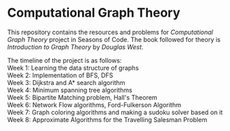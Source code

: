 # Computational Graph Theory
This repository contains the resources and problems for _Computational Graph Theory_ project in Seasons of Code. The book followed for theory is _Introduction to Graph Theory_ by _Douglas West_.  
  
The timeline of the project is as follows:  
Week 1: Learning the data structure of graphs  
Week 2: Implementation of BFS, DFS  
Week 3: Dijkstra and A* search algorithm  
Week 4: Minimum spanning tree algorithms  
Week 5: Bipartite Matching problem, Hall's Theorem  
Week 6: Network Flow algorithms, Ford-Fulkerson Algorithm  
Week 7: Graph coloring algorithms and making a sudoku solver based on it  
Week 8: Approximate Algorithms for the Travelling Salesman Problem
